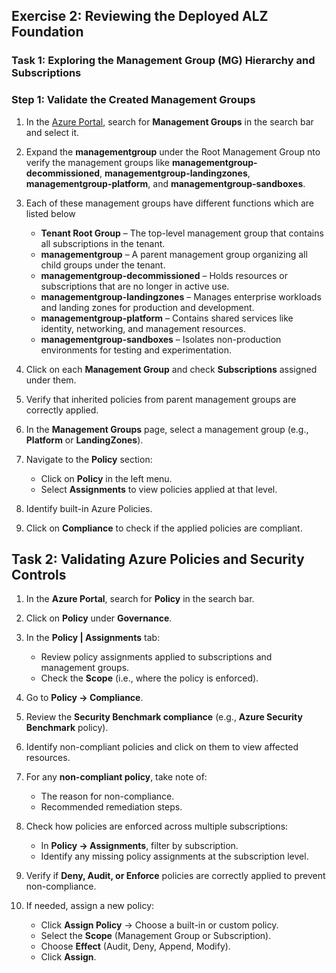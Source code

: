## Exercise 2: Reviewing the Deployed ALZ Foundation

### **Task 1: Exploring the Management Group (MG) Hierarchy and Subscriptions**  
### **Step 1: Validate the Created Management Groups**

1. In the [Azure Portal](https://portal.azure.com), search for **Management Groups** in the search bar and select it.  

1. Expand the **managementgroup<inject key="DeploymentID" enableCopy="false"></inject>** under the Root Management Group nto verify the management groups like **managementgroup<inject key="DeploymentID" enableCopy="false"></inject>-decommissioned**, **managementgroup<inject key="DeploymentID" enableCopy="false"></inject>-landingzones**, 
**managementgroup<inject key="DeploymentID" enableCopy="false"></inject>-platform**, and **managementgroup<inject key="DeploymentID" enableCopy="false"></inject>-sandboxes**.

1. Each of these management groups have different functions which are listed below
    - **Tenant Root Group** – The top-level management group that contains all subscriptions in the tenant.
    - **managementgroup<inject key="DeploymentID" enableCopy="false"></inject>** – A parent management group organizing all child groups under the tenant.
    - **managementgroup<inject key="DeploymentID" enableCopy="false"></inject>-decommissioned** – Holds resources or subscriptions that are no longer in active use.
    - **managementgroup<inject key="DeploymentID" enableCopy="false"></inject>-landingzones** – Manages enterprise workloads and landing zones for production and development.
    - **managementgroup<inject key="DeploymentID" enableCopy="false"></inject>-platform** – Contains shared services like identity, networking, and management resources.
    - **managementgroup<inject key="DeploymentID" enableCopy="false"></inject>-sandboxes** – Isolates non-production environments for testing and experimentation.
 
1. Click on each **Management Group** and check **Subscriptions** assigned under them.

1. Verify that inherited policies from parent management groups are correctly applied. 
 
1. In the **Management Groups** page, select a management group (e.g., **Platform** or **LandingZones**). 

1. Navigate to the **Policy** section:  
   - Click on **Policy** in the left menu.  
   - Select **Assignments** to view policies applied at that level.  

1. Identify built-in Azure Policies.  

1. Click on **Compliance** to check if the applied policies are compliant.

## **Task 2: Validating Azure Policies and Security Controls**  

1. In the **Azure Portal**, search for **Policy** in the search bar.  
2. Click on **Policy** under **Governance**.  
3. In the **Policy | Assignments** tab:  
   - Review policy assignments applied to subscriptions and management groups.  
   - Check the **Scope** (i.e., where the policy is enforced).  

1. Go to **Policy → Compliance**.  
2. Review the **Security Benchmark compliance** (e.g., **Azure Security Benchmark** policy).  
3. Identify non-compliant policies and click on them to view affected resources.  
4. For any **non-compliant policy**, take note of:  
   - The reason for non-compliance.  
   - Recommended remediation steps.  

1. Check how policies are enforced across multiple subscriptions:  
   - In **Policy → Assignments**, filter by subscription.  
   - Identify any missing policy assignments at the subscription level. 

2. Verify if **Deny, Audit, or Enforce** policies are correctly applied to prevent non-compliance. 
 
3. If needed, assign a new policy:  
   - Click **Assign Policy** → Choose a built-in or custom policy.  
   - Select the **Scope** (Management Group or Subscription).  
   - Choose **Effect** (Audit, Deny, Append, Modify).  
   - Click **Assign**.  